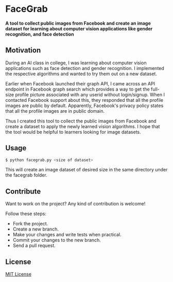# FaceGrab
**A tool to collect public images from Facebook and create an image dataset for learning about computer vision applications like gender recognition, and face detection**

## Motivation

During an AI class in college, I was learning about computer vision applications such as face detection and gender recognition. I implemented the respective algorithms and wanted to try them out on a new dataset. 

Earlier when Facebook launched their graph API, I came across an API endpoint in Facebook graph search which provides a way to get the full-size profile picture associated with any userid without login/signup. When I contacted Facebook support about this, they responded that all the profile images are public by default. Apparently, Facebook's privacy policy states that all the profile images are in public domain.

Thus I created this tool to collect the public images from Facebook and create a dataset to apply the newly learned vision algorithms. I hope that the tool would be helpful to learners looking for image datasets.

## Usage

```sh
$ python facegrab.py <size of dataset>
```

This will create an image dataset of desired size in the same directory under the facegrab folder.

## Contribute

Want to work on the project? Any kind of contribution is welcome!

Follow these steps:
- Fork the project.
- Create a new branch.
- Make your changes and write tests when practical.
- Commit your changes to the new branch.
- Send a pull request.

## License

[MIT License](https://github.com/ankitaggarwal011/facebook-image-fetcher/blob/master/LICENSE)
